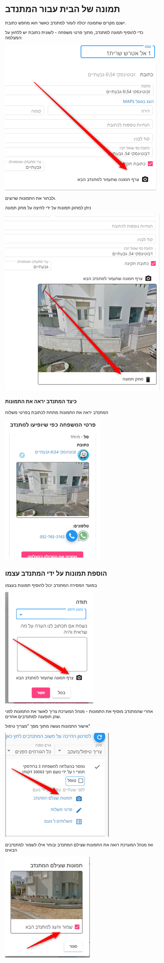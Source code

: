 # תמונה של הבית עבור המתנדב
ישנם מקרים שתמונה יכולה לעזור למתנדב כאשר הוא מחפש כתובת.

כדי להוסיף תמונה למתנדב, מתוך פרטי משפחה - לשונית כתובת יש ללחוץ על המצלמה:

![](./2021-07-27_16h56_10.png)

ולבחור את התמונות שרוצים.

ניתן למחוק תמונות על ידי לחיצה על מחק תמונה

![](./2021-07-27_16h58_11.png)

### כיצד המתנדב יראה את התמונות
המתנדב יראה את התמונות מתחת לכתובת בפרטי משלוח

![](./2021-07-27_17h06_11.png)

## הוספת תמונות על ידי המתנדב עצמו
במועד המסירה המתנדב יכול להוסיף תמונות בעצמו

![](./2021-07-27_17h07_47.png)

אחרי שהמתנדב מוסיף את התמונות - מנהל המערכת צריך לאשר את התמונות לפני שהן תופענה למתנדבים אחרים.

אישור התמונות נעשה מתוך מסך "מצריך טיפול"

![](./2021-07-27_17h09_34.png)

ואז מנהל המערכת רואה את התמונות שצילם המתנדב ובוחר אילו לשמור למתנדבים הבאים

![](./2021-07-27_17h10_28.png)